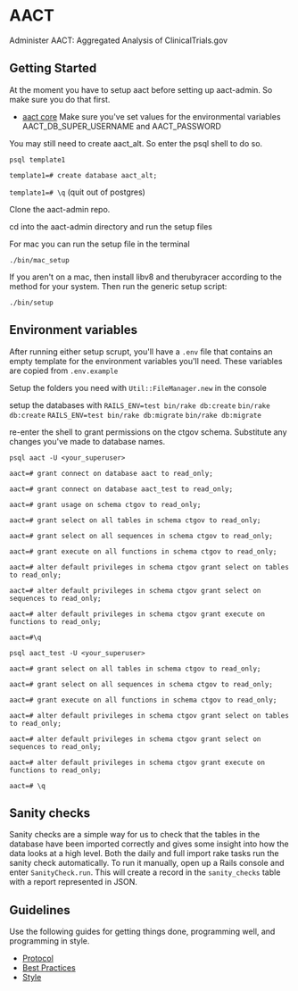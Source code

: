# AACT
Administer AACT: Aggregated Analysis of ClinicalTrials.gov

## Getting Started

At the moment you have to setup aact before setting up aact-admin. So make sure you do that first.
* [aact core](https://github.com/ctti-clinicaltrials/aact)
Make sure you've set values for the environmental variables AACT_DB_SUPER_USERNAME and AACT_PASSWORD

You may still need to create aact_alt. So enter the psql shell to do so.

`psql template1`

`template1=# create database aact_alt;`

`template1=# \q` (quit out of postgres)

Clone the aact-admin repo.

cd into the aact-admin directory and run the setup files

For mac you can run the setup file in the terminal

`./bin/mac_setup`

If you aren't on a mac, then install libv8 and therubyracer according to the method for your system.
Then run the generic setup script:

`./bin/setup`

## Environment variables

After running either setup scrupt, you'll have a `.env` file that contains an empty template for the environment variables you'll need. These variables are copied from `.env.example`

Setup the folders you need with `Util::FileManager.new` in the console

setup the databases with
`RAILS_ENV=test bin/rake db:create`
`bin/rake db:create`
`RAILS_ENV=test bin/rake db:migrate`
`bin/rake db:migrate`

re-enter the shell to grant permissions on the ctgov schema. Substitute any changes you've made to database names.

`psql aact -U <your_superuser>`

`aact=# grant connect on database aact to read_only;`

`aact=# grant connect on database aact_test to read_only;`

`aact=# grant usage on schema ctgov to read_only;`

`aact=# grant select on all tables in schema ctgov to read_only;`

`aact=# grant select on all sequences in schema ctgov to read_only;`

`aact=# grant execute on all functions in schema ctgov to read_only;`

`aact=# alter default privileges in schema ctgov grant select on tables to read_only;`

`aact=# alter default privileges in schema ctgov grant select on sequences to read_only;`

`aact=# alter default privileges in schema ctgov grant execute on functions to read_only;`

`aact=#\q`

`psql aact_test -U <your_superuser>`

`aact=# grant select on all tables in schema ctgov to read_only;`

`aact=# grant select on all sequences in schema ctgov to read_only;`

`aact=# grant execute on all functions in schema ctgov to read_only;`

`aact=# alter default privileges in schema ctgov grant select on tables to read_only;`

`aact=# alter default privileges in schema ctgov grant select on sequences to read_only;`

`aact=# alter default privileges in schema ctgov grant execute on functions to read_only;`

`aact=# \q`

## Sanity checks

Sanity checks are a simple way for us to check that the tables in the database have been imported correctly and gives some insight into how the data looks at a high level. Both the daily and full import rake tasks run the sanity check automatically. To run it manually, open up a Rails console and enter `SanityCheck.run`. This will create a record in the `sanity_checks` table with a report represented in JSON.

## Guidelines

Use the following guides for getting things done, programming well, and
programming in style.

* [Protocol](http://github.com/thoughtbot/guides/blob/master/protocol)
* [Best Practices](http://github.com/thoughtbot/guides/blob/master/best-practices)
* [Style](http://github.com/thoughtbot/guides/blob/master/style)
